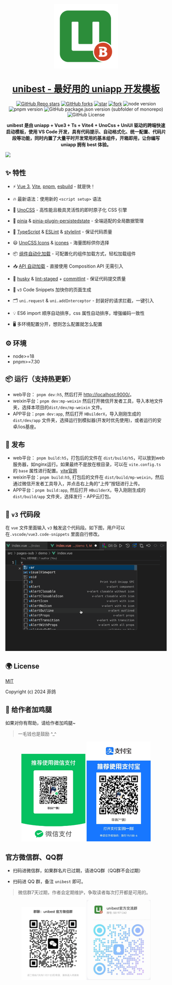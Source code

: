 <p align="center">
  <a href="https://github.com/codercup/unibest">
    <img width="200" src="./src/static/logo.svg">
  </a>
</p>

<h1 align="center">
  <a href="https://github.com/codercup/unibest" target="_blank">unibest - 最好用的 uniapp 开发模板</a>
</h1>

<div align="center">

[![GitHub Repo stars](https://img.shields.io/github/stars/codercup/unibest?style=flat&logo=github)](https://github.com/codercup/unibest)
[![GitHub forks](https://img.shields.io/github/forks/codercup/unibest?style=flat&logo=github)](https://github.com/codercup/unibest)
[![star](https://gitee.com/codercup/unibest/badge/star.svg?theme=dark)](https://gitee.com/codercup/unibest/stargazers)
[![fork](https://gitee.com/codercup/unibest/badge/fork.svg?theme=dark)](https://gitee.com/codercup/unibest/members)
![node version](https://img.shields.io/badge/node-%3E%3D18-green)
![pnpm version](https://img.shields.io/badge/pnpm-%3E%3D7.30-green)
![GitHub package.json version (subfolder of monorepo)](https://img.shields.io/github/package-json/v/codercup/unibest)
![GitHub License](https://img.shields.io/github/license/codercup/unibest)

</div>

<div align="center"><b>unibest 是由 uniapp + Vue3 + Ts + Vite4 + UnoCss + UniUI 驱动的跨端快速启动模板，使用 VS Code 开发，具有代码提示、自动格式化、统一配置、代码片段等功能，同时内置了大量平时开发常用的基本组件，开箱即用，让你编写 uniapp 拥有 best 体验。</b></div>

![](https://raw.githubusercontent.com/andreasbm/readme/master/assets/lines/rainbow.png)

## ✨ 特性

- ⚡️ [Vue 3](https://github.com/vuejs/core), [Vite](https://github.com/vitejs/vite), [pnpm](https://pnpm.io/), [esbuild](https://github.com/evanw/esbuild) - 就是快！

- 🔥 最新语法：使用新的 `<script setup>` 语法

- 🎨 [UnoCSS](https://unocss.dev/) - 高性能且极具灵活性的即时原子化 CSS 引擎

- 🍍 [pinia](https://pinia.vuejs.org/) & [pinia-plugin-persistedstate](https://prazdevs.github.io/pinia-plugin-persistedstate/zh/guide/) - 全端适配的全局数据管理

- 🦾 [TypeScript](https://www.typescriptlang.org/) & [ESLint](https://eslint.org/) & [stylelint](https://stylelint.io/) - 保证代码质量

- 😃 [UnoCSS Icons](https://unocss.dev/presets/icons) & [icones](https://icones.js.org/) - 海量图标供你选择

- 📦 [组件自动化加载](./src/components) - 可配置化的组件加载方式，轻松加载组件

- 📥 [API 自动加载](https://github.com/antfu/unplugin-auto-import) - 直接使用 Composition API 无需引入

- 🌈 [husky](https://typicode.github.io/husky/) & [lint-staged](https://github.com/lint-staged/lint-staged) + [commitlint](https://commitlint.js.org/) - 保证代码提交质量

- 🎉 `v3` Code Snippets 加快你的页面生成

- 🗂 `uni.request` & `uni.addInterceptor` - 封装好的请求拦截，一键引入

- 💡 ES6 import 顺序自动排序，css 属性自动排序，增强编码一致性

- 🖥 多环境配置分开，想则怎么配置就怎么配置

## ⚙️ 环境

- node>=18
- pnpm>=7.30

## 📦 运行（支持热更新）

- web平台： `pnpm dev:h5`, 然后打开 [http://localhost:9000/](http://localhost:9000/)。
- weixin平台：`pnpm dev:mp-weixin` 然后打开微信开发者工具，导入本地文件夹，选择本项目的`dist/dev/mp-weixin` 文件。
- APP平台：`pnpm dev:app`, 然后打开 `HBuilderX`，导入刚刚生成的`dist/dev/app` 文件夹，选择运行到模拟器(开发时优先使用)，或者运行的安卓/ios基座。

## 🔗 发布

- web平台： `pnpm build:h5`，打包后的文件在 `dist/build/h5`，可以放到web服务器，如nginx运行。如果最终不是放在根目录，可以在 `vite.config.ts` 的 `base` 属性进行配置。[vite官网](https://cn.vitejs.dev/config/shared-options.html#base)
- weixin平台：`pnpm build:h5`, 打包后的文件在 `dist/build/mp-weixin`，然后通过微信开发者工具导入，并点击右上角的“上传”按钮进行上传。
- APP平台：`pnpm build:app`, 然后打开 `HBuilderX`，导入刚刚生成的`dist/build/app` 文件夹，选择发行 - APP云打包。

## 🎨 `v3` 代码段

在 `vue` 文件里面输入 `v3` 触发这个代码段。如下图，用户可以在`.vscode/vue3.code-snippets` 里面自行修改。

![v3 snippets](./screenshots/snippets.gif)

## 🌍 License

[MIT](https://opensource.org/license/mit/)

Copyright (c) 2024 菲鸽

## 🤝 给作者加鸡腿

如果对你有帮助，请给作者加鸡腿~

> 一毛钱也是鼓励 ^\_^

<p align='center'>
<img alt="special sponsor appwrite" src="./screenshots/pay-weixin.png" width="200">
<img alt="special sponsor appwrite" src="./screenshots/pay-ali.png" width="200">
</p>

## 官方微信群、QQ群

- 扫码进微信群，如果群名片已过期，请进QQ群（QQ群不会过期）

- 扫码进 QQ 群，备注 `unibest` 即可。

> 微信群7天过期，作者会定期维护，争取读者每次打开都是可用的。

<p align='center'>
<img alt="special sponsor appwrite" src="./screenshots/wx-group.png" width="200">
<img alt="special sponsor appwrite" src="./screenshots/qq-group.png" width="200">
</p>
